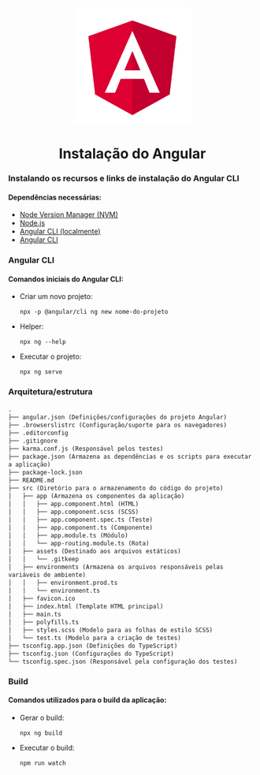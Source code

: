 <p align="center">
    <img src="../.github/angular-logo.png" alt="Angular" width=240>
</p>

<h1 align="center">
  Instalação do Angular
</h1>


### Instalando os recursos e links de instalação do Angular CLI

#### Dependências necessárias:
- [Node Version Manager (NVM)](https://github.com/nvm-sh/nvm#installing-and-updating)
- [Node.js](https://github.com/nvm-sh/nvm#long-term-support)
- [Angular CLI (localmente)](https://medium.com/@starikovs/how-to-use-angular-cli-locally-729dbb6707dd)
- [Angular CLI](https://angular.io/cli)


### Angular CLI

#### Comandos iniciais do Angular CLI:
- Criar um novo projeto:
  ```shell
  npx -p @angular/cli ng new nome-do-projeto
  ```
- Helper:
  ```shell
  npx ng --help
  ```
- Executar o projeto:
  ```
  npx ng serve
  ```


### Arquitetura/estrutura
```
.
├── angular.json (Definições/configurações do projeto Angular)
├── .browserslistrc (Configuração/suporte para os navegadores)
├── .editorconfig
├── .gitignore
├── karma.conf.js (Responsável pelos testes)
├── package.json (Armazena as dependências e os scripts para executar a aplicação)
├── package-lock.json
├── README.md
├── src (Diretório para o armazenamento do código do projeto)
│   ├── app (Armazena os componentes da aplicação)
│   │   ├── app.component.html (HTML)
│   │   ├── app.component.scss (SCSS)
│   │   ├── app.component.spec.ts (Teste)
│   │   ├── app.component.ts (Componente)
│   │   ├── app.module.ts (Módulo)
│   │   └── app-routing.module.ts (Rota)
│   ├── assets (Destinado aos arquivos estáticos)
│   │   └── .gitkeep
│   ├── environments (Armazena os arquivos responsáveis pelas variáveis de ambiente)
│   │   ├── environment.prod.ts
│   │   └── environment.ts
│   ├── favicon.ico
│   ├── index.html (Template HTML principal)
│   ├── main.ts
│   ├── polyfills.ts
│   ├── styles.scss (Modelo para as folhas de estilo SCSS)
│   └── test.ts (Modelo para a criação de testes)
├── tsconfig.app.json (Definições do TypeScript)
├── tsconfig.json (Configurações do TypeScript)
└── tsconfig.spec.json (Responsável pela configuração dos testes)
```


### Build

#### Comandos utilizados para o build da aplicação:
- Gerar o build:
  ```shell
  npx ng build
  ```
- Executar o build:
  ```shell
  npm run watch
  ```
